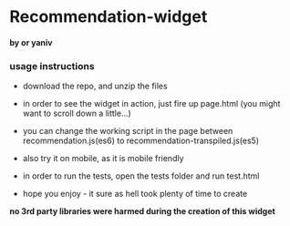 # Recommendation-widget

#### by or yaniv

### usage instructions

* download the repo, and unzip the files

* in order to see the widget in action, just fire up page.html
  (you might want to scroll down a little...)

* you can change the working script in the page between recommendation.js(es6) to recommendation-transpiled.js(es5)

* also try it on mobile, as it is mobile friendly

* in order to run the tests, open the tests folder and run test.html

* hope you enjoy - it sure as hell took plenty of time to create


__no 3rd party libraries were harmed during the creation of this widget__


  





